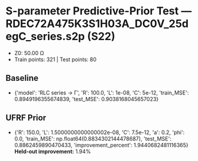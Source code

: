 # S-parameter Predictive-Prior Test — RDEC72A475K3S1H03A_DC0V_25degC_series.s2p (S22)
- Z0: 50.00 Ω
- Train points: 321  |  Test points: 80

## Baseline
- {'model': 'RLC series -> Γ', 'R': 100.0, 'L': 1e-08, 'C': 5e-12, 'train_MSE': 0.8949196355674839, 'test_MSE': 0.9038168045657023}

## UFRF Prior
- {'R': 150.0, 'L': 1.5000000000000002e-08, 'C': 7.5e-12, 'a': 0.2, 'phi': 0.0, 'train_MSE': np.float64(0.8834302144478687), 'test_MSE': 0.8862459890470433, 'improvement_percent': 1.9440682481116365}
**Held-out improvement:** 1.94%